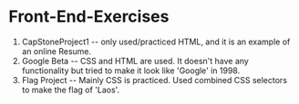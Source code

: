 # Front-End-Exercises

1. CapStoneProject1 -- only used/practiced HTML, and it is an example of an online Resume.
2. Google Beta -- CSS and HTML are used. It doesn't have any functionality but tried to make it look like 'Google' in 1998.
3. Flag Project -- Mainly CSS is practiced. Used combined CSS selectors to make the flag of 'Laos'. 
